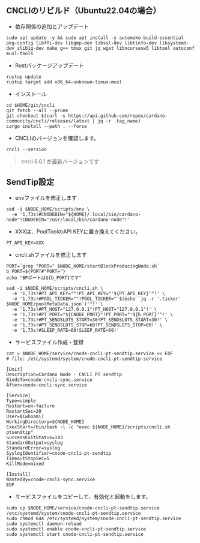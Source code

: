 ## CNCLIのリビルド（Ubuntu22.04の場合）

- 依存関係の追加とアップデート
```console
sudo apt update -y && sudo apt install -y automake build-essential pkg-config libffi-dev libgmp-dev libssl-dev libtinfo-dev libsystemd-dev zlib1g-dev make g++ tmux git jq wget libncursesw5 libtool autoconf musl-tools
```

- Rustパッケージアップデート
```console
rustup update
rustup target add x86_64-unknown-linux-musl
```

- インストール
```console
cd $HOME/git/cncli
git fetch --all --prune
git checkout $(curl -s https://api.github.com/repos/cardano-community/cncli/releases/latest | jq -r .tag_name)
cargo install --path . --force
```

- CNCLIのバージョンを確認します。
```console
cncli --version
```
> cncli 6.0.1 が最新バージョンです

## SendTip設定

- envファイルを修正します
```console
sed -i $NODE_HOME/scripts/env \
  -e '1,73s!#CNODEBIN="${HOME}/.local/bin/cardano-node"!CNODEBIN="/usr/local/bin/cardano-node"!'
```

- XXXは、PoolToolのAPI KEYに置き換えてください。
```console
PT_API_KEY=XXX
```

- cncli.shファイルを修正します
```console
PORT=`grep "PORT=" $NODE_HOME/startBlockProducingNode.sh`
b_PORT=${PORT#"PORT="}
echo "BPポートは${b_PORT}です"
```
```console
sed -i $NODE_HOME/scripts/cncli.sh \
  -e '1,73s!#PT_API_KEY=""!PT_API_KEY="'${PT_API_KEY}'"!' \
  -e '1,73s!#POOL_TICKER=""!POOL_TICKER="'$(echo `jq -r '.ticker' $NODE_HOME/poolMetaData.json`)'"!' \
  -e '1,73s!#PT_HOST="127.0.0.1"!PT_HOST="127.0.0.1"!' \
  -e '1,73s!#PT_PORT="${CNODE_PORT}"!PT_PORT="'${b_PORT}'"!' \
  -e '1,73s!#PT_SENDSLOTS_START=30!PT_SENDSLOTS_START=30!' \
  -e '1,73s!#PT_SENDSLOTS_STOP=60!PT_SENDSLOTS_STOP=60!' \
  -e '1,73s!#SLEEP_RATE=60!SLEEP_RATE=60!'
```

- サービスファイル作成・登録
```console
cat > $NODE_HOME/service/cnode-cncli-pt-sendtip.service << EOF 
# file: /etc/systemd/system/cnode-cncli-pt-sendtip.service

[Unit]
Description=Cardano Node - CNCLI PT sendtip
BindsTo=cnode-cncli-sync.service
After=cnode-cncli-sync.service

[Service]
Type=simple
Restart=on-failure
RestartSec=20
User=$(whoami)
WorkingDirectory=${NODE_HOME}
ExecStart=/bin/bash -l -c "exec ${NODE_HOME}/scripts/cncli.sh ptsendtip"
SuccessExitStatus=143
StandardOutput=syslog
StandardError=syslog
SyslogIdentifier=cnode-cncli-pt-sendtip
TimeoutStopSec=5
KillMode=mixed

[Install]
WantedBy=cnode-cncli-sync.service
EOF
```

- サービスファイルをコピーして、有効化と起動をします。
```console
sudo cp $NODE_HOME/service/cnode-cncli-pt-sendtip.service /etc/systemd/system/cnode-cncli-pt-sendtip.service
sudo chmod 644 /etc/systemd/system/cnode-cncli-pt-sendtip.service
sudo systemctl daemon-reload
sudo systemctl enable cnode-cncli-pt-sendtip.service
sudo systemctl start cnode-cncli-pt-sendtip.service
```
